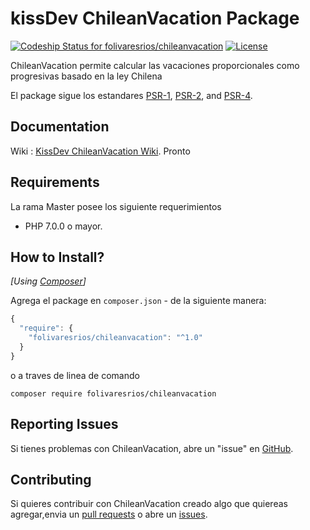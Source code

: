kissDev ChileanVacation Package
===================
[ ![Codeship Status for folivaresrios/chileanvacation](https://app.codeship.com/projects/ad81cc20-a96e-0135-1af4-7260d9433da9/status?branch=master)](https://app.codeship.com/projects/256358) [![License](http://img.shields.io/badge/license-MIT-brightgreen.svg?style=flat-square)](https://tldrlegal.com/license/mit-license)

ChileanVacation permite calcular las vacaciones proporcionales como progresivas basado en la ley Chilena

El package sigue los estandares [PSR-1](https://github.com/php-fig/fig-standards/blob/master/accepted/PSR-1-basic-coding-standard.md), [PSR-2](https://github.com/php-fig/fig-standards/blob/master/accepted/PSR-2-coding-style-guide.md), and [PSR-4](https://github.com/php-fig/fig-standards/blob/master/accepted/PSR-4-autoloader.md). 

Documentation
-------------
Wiki : [KissDev ChileanVacation Wiki](https://github.com/folivaresrios/ChileanVacation/wiki). Pronto

Requirements
------------
La rama Master posee los siguiente requerimientos

* PHP 7.0.0 o mayor.

How to Install?
---------------
_[Using [Composer](http://getcomposer.org/)]_

Agrega el package en `composer.json` - de la siguiente manera:

```javascript
{
  "require": {
    "folivaresrios/chileanvacation": "^1.0"
  }
}
```

o a traves de linea de comando

```
composer require folivaresrios/chileanvacation
```

## Reporting Issues

Si tienes problemas con ChileanVacation, abre un "issue" en [GitHub](https://github.com/folivaresrios/overseer/issues).

## Contributing

Si quieres contribuir con ChileanVacation creado algo que quiereas agregar,envia un [pull
requests](https://help.github.com/articles/using-pull-requests) o abre un
[issues](https://github.com/folivaresrios/chileanvacation/issues).
